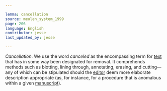 ```yaml
---

lemma: cancellation
source: meulen_system_1999
page: 206
language: English
contributor: jesse
last_updated_by: jesse

---
```

_Cancellation_. We use the word _canceled_ as the encompassing term for [text](text.html) that has in some way
been designated for removal. It comprehends methods such as blotting, lining through,
annotating, erasing, and cutting— any of which can be stipulated should the [editor](editorCritical.html) deem more
elaborate description appropriate (as, for instance, for a procedure that is anomalous within a
given [manuscript](manuscript.html)).
